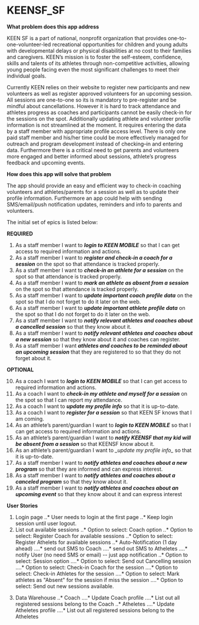KEENSF_SF
=========

**What problem does this app address**

KEEN SF is a part of national, nonprofit organization that provides one-to-one-volunteer-led recreational opportunities for children and young adults with developmental delays or physical disabilities at no cost to their families and caregivers. KEEN’s mission is to foster the self-esteem, confidence, skills and talents of its athletes through non-competitive activities, allowing young people facing even the most significant challenges to meet their individual goals.

Currently KEEN relies on their website to register new participants and new volunteers as well as register approved volunteers for an upcoming session. All sessions are one-to-one so its is mandatory to pre-register and be mindful about cancellations. However it is hard to track attendance and athletes progress as coaches and participants cannot be easily check-in for the sessions on the spot. Additionally updating athlete and volunteer profile information is not streamlined at the moment. It requires entering the data by a staff member with appropriate profile access level. There is only one paid staff member and his/her time could be more effectively managed for outreach and program development instead of checking–in and entering data. Furthermore there is a critical need to get parents and volunteers more engaged and better informed about sessions, athlete’s progress feedback and upcoming events.

**How does this app will solve that problem**

The app should provide an easy and efficient way to check-in coaching volunteers and athletes/parents for a session as well as to update their profile information. Furthermore an app could help with sending SMS/email/push notification updates, reminders and info to parents and volunteers.

The initial set of epics is listed below:

**REQUIRED**

1.	As a staff member I want to **_login to KEEN MOBILE_** so that I can get access to required information and actions.
2.	As a staff member I want to **_register and check-in a coach for a session_** on the spot so that attendance is tracked properly.
3.	As a staff member I want to **_check-in an athlete for a session_** on the spot so that attendance is tracked properly.
4.	As a staff member I want to **_mark an athlete as absent from a session_** on the spot so that attendance is tracked properly.
5.	As a staff member I want to **_update important coach profile data_** on the spot so that I do not forget to do it later on the web.
6.	As a staff member I want to **_update important athlete profile data_** on the spot so that I do not forget to do it later on the web.
7.	As a staff member I want to **_notify relevant athletes and coaches about a cancelled session_** so that they know about it.
8.	As a staff member I want to **_notify relevant athletes and coaches about a new session_** so that they know about it and coaches can register.
9.	As a staff member I want **_athletes and coaches to be reminded about an upcoming session_** that they are registered to so that they do not forget about it.

**OPTIONAL**

10.	As a coach I want to **_login to KEEN MOBILE_** so that I can get access to required information and actions.
11.	As a coach I want to **_check-in my athlete and myself for a session_** on the spot so that I can report my attendance.
12.	As a coach I want to **_update my profile info_** so that it is up-to-date.
13.	As a coach I want to **_register for a session_** so that KEEN SF knows that I am coming.
14.	As an athlete’s parent/guardian I want to **_login to KEEN MOBILE_** so that I can get access to required information and actions.
15.	As an athlete’s parent/guardian I want to **_notify KEENSF that my kid will be absent from a session_** so that KEENSF know about it.
16.	As an athlete’s parent/guardian I want to **_update my profile info*_* so that it is up-to-date.
17.	As a staff member I want to **_notify athletes and coaches about a new program_** so that they are informed and can express interest.
18.	As a staff member I want to **_notify athletes and coaches about a canceled program_** so that they know about it.
19.	As a staff member I want to **_notify athletes and coaches about an upcoming event_** so that they know about it and can express interest

**User Stories**

1. Login page
..* User needs to login at the first page
..* Keep login session until user logout.
2. List out available sessions
..* Option to select: Coach option
..* Option to select: Register Coach for available sessions
..* Option to select: Register Athelets for available sessions
..* Auto-Notification (1 day ahead)
....* send out SMS to Coach
....* send out SMS to Atheletes
....* notify User (no need SMS or email) -- just app notification
..* Option to select: Session option
....* Option to select: Send out Cancelling session
....* Option to select: Check-in Coach for the session
....* Option to select: Check-in Athletes for the session
....* Option to select: Mark athletes as "Absent" for the session if miss the session
....* Option to select: Send out new sessions available.
3) Data Warehouse
..* Coach
....* Update Coach profile
....* List out all registered sessions belong to the Coach
..* Atheletes
....* Update Atheletes profile
....* List out all registered sessions belong to the Atheletes
